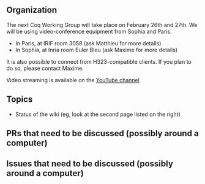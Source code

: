 Organization
------------

The next Coq Working Group will take place on February 26th and 27th.
We will be using video-conference equipment from Sophia and Paris.

- In Paris, at IRIF room 3058 (ask Matthieu for more details)
- In Sophia, at Inria room Euler Bleu (ask Maxime for more details)

It is also possible to connect from H323-compatible clients. If you plan
to do so, please contact Maxime.

Video streaming is available on the [YouTube channel](https://www.youtube.com/channel/UCbJo6gYYr0OF18x01M4THdQ)

Topics
------

- Status of the wiki (eg, look at the second page listed on the right)

PRs that need to be discussed (possibly around a computer)
----------------------------------------------------------

Issues that need to be discussed (possibly around a computer)
-------------------------------------------------------------

